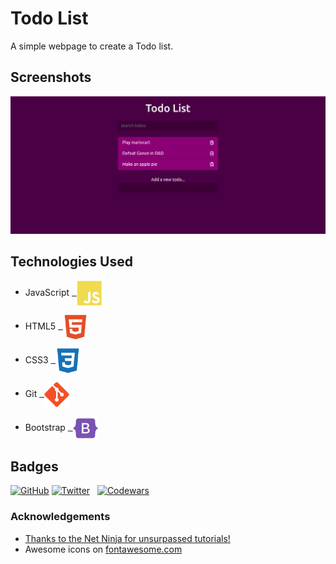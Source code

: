 <h1> Todo List </h1>

A simple webpage to create a Todo list.

<h2> Screenshots </h2>

![App Screenshot](/todo-list.png)

<h2> Technologies Used </h2>

- JavaScript
  <a href="https://developer.mozilla.org/ru/docs/Learn/Getting_started_with_the_web/CSS_basics" target="_blank" rel="noreferrer"> &nbsp; <img src="https://github.com/devicons/devicon/blob/1119b9f84c0290e0f0b38982099a2bd027a48bf1/icons/javascript/javascript-plain.svg" alt="javascript" width="40" height="40" align="center"/> </a>

- HTML5
  <a href="https://developer.mozilla.org/ru/docs/Web/HTML" target="_blank" rel="noreferrer"> &nbsp; <img src="https://github.com/devicons/devicon/blob/1119b9f84c0290e0f0b38982099a2bd027a48bf1/icons/html5/html5-plain.svg" alt="html" width="40" height="40" align="center"/> </a>

- CSS3
  <a href="https://developer.mozilla.org/ru/docs/Web/JavaScript" target="_blank" rel="noreferrer"> &nbsp; <img src="https://github.com/devicons/devicon/blob/1119b9f84c0290e0f0b38982099a2bd027a48bf1/icons/css3/css3-plain.svg" alt="css" width="40" height="40" align="center"/> </a>

- Git
  <a href="https://git-scm.com/" target="_blank" rel="noreferrer"> &nbsp; <img src="https://github.com/devicons/devicon/blob/1119b9f84c0290e0f0b38982099a2bd027a48bf1/icons/git/git-plain.svg" alt="git" width="40" height="40" align="center"/> </a>

- Bootstrap
  <a href="https://getbootstrap.com/" target="\_blank" rel="noreferrer"> &nbsp; <img src="https://github.com/devicons/devicon/blob/1119b9f84c0290e0f0b38982099a2bd027a48bf1/icons/bootstrap/bootstrap-plain.svg" alt="git" width="40" height="40" align="center"/> </a>

<h2> Badges </h2>

[![GitHub](https://img.shields.io/github/followers/grinushka?style=social)](https://github.com/grinushka)
[![Twitter](https://img.shields.io/twitter/follow/grinushka)](https://twitter.com/grinushka)
&nbsp;
[![Codewars](https://img.shields.io/badge/Codewars-grinushka-red)](https://www.codewars.com/users/grinushka)
&nbsp;

<h3> Acknowledgements </h3>

- [Thanks to the Net Ninja for unsurpassed tutorials!](https://netninja.dev/)
- Awesome icons on [fontawesome.com](https://fontawesome.com/)
